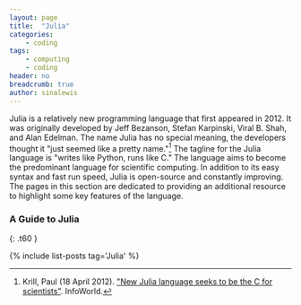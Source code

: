 ```yaml
---
layout: page
title:  "Julia"
categories:
    - coding
tags:
    - computing
    - coding
header: no
breadcrumb: true
author: sinalewis
---
```


Julia is a relatively new programming language that first appeared in 2012. It was originally developed by Jeff Bezanson, Stefan Karpinski, Viral B. Shah, and Alan Edelman. The name Julia has no special meaning, the developers thought it "just seemed like a pretty name."[^1] The tagline for the Julia language is "writes like Python, runs like C." The language aims to become the predominant language for scientific computing. In addition to its easy syntax and fast run speed, Julia is open-source and constantly improving. The pages in this section are dedicated to providing an additional resource to highlight some key features of the language.


### A Guide to Julia
{: .t60 }

{% include list-posts tag='Julia' %}


[^1]: Krill, Paul (18 April 2012). ["New Julia language seeks to be the C for scientists"](https://www.infoworld.com/article/2616709/new-julia-language-seeks-to-be-the-c-for-scientists.html). InfoWorld.